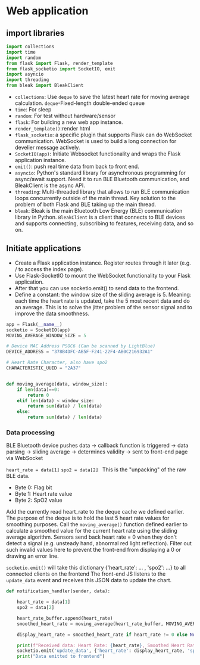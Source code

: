 # Web application 
## import libraries
```python
import collections
import time
import random
from flask import Flask, render_template
from flask_socketio import SocketIO, emit
import asyncio
import threading
from bleak import BleakClient
```

- `collections`: Use `deque` to save the latest heart rate for moving average calculation. `deque`-Fixed-length double-ended queue
- `time`: For sleep
- `random`: For test without hardware/sensor
- `flask`: For building a new web app instance.
- `render_template()`:render html
- `flask_socketio`: a specific plugin that supports Flask can do WebSocket communication. WebSocket is used to build a long connection for develier message actively.
- `SocketIO(app)`: Initiate Websocket functionality and wraps the Flask application instance.
- `emit()`: push real time data from back to front end.
- `asyncio`: Python's standard library for asynchronous programming for async/await support. Need it to run BLE Bluetooth communication, and BleakClient is the async API.
- `threading`: Multi-threaded library that allows to run BLE communication loops concurrently outside of the main thread. Key solution to the problem of both Flask and BLE taking up the main thread.
- `bleak`: Bleak is the main Bluetooth Low Energy (BLE) communication library in Python. `BleakClient` is a client that connects to BLE devices and supports connecting, subscribing to features, receiving data, and so on.

## Initiate applications
- Create a Flask application instance. Register routes through it later (e.g. / to access the index page).
- Use Flask-SocketIO to mount the WebSocket functionality to your Flask application.
- After that you can use socketio.emit() to send data to the frontend.
- Define a constant: the window size of the sliding average is 5. Meaning: each time the heart rate is updated, take the 5 most recent data and do an average. This is to solve the jitter problem of the sensor signal and to improve the data smoothness.

```python
app = Flask(__name__)
socketio = SocketIO(app)
MOVING_AVERAGE_WINDOW_SIZE = 5

# Device MAC Address PSOC6 (Can be scanned by LightBlue) 
DEVICE_ADDRESS = "378B4DFC-AB5F-F241-22F4-AB0C216932A1"

# Heart Rate Character, also have spo2
CHARACTERISTIC_UUID = "2A37"  


def moving_average(data, window_size):
    if len(data)==0:
        return 0
    elif len(data) < window_size:
        return sum(data) / len(data)
    else:
        return sum(data) / len(data)
```

### Data processing

BLE Bluetooth device pushes data → 
 callback function is triggered → 
 data parsing → 
 sliding average → 
 determines validity → 
 sent to front-end page via WebSocket



`heart_rate = data[1]`
`spo2 = data[2] `
This is the "unpacking" of the raw BLE data.
- Byte 0: Flag bit 
- Byte 1: Heart rate value 
- Byte 2: SpO2 value 

Add the currently read heart_rate to the deque cache we defined earlier. The purpose of the deque is to hold the last 5 heart rate values for smoothing purposes. Call the `moving_average()` function defined earlier to calculate a smoothed value for the current heart rate using the sliding average algorithm. 
Sensors send back heart rate = 0 when they don't detect a signal (e.g. unsteady hand, abnormal red light reflection). Filter out such invalid values here to prevent the front-end from displaying a 0 or drawing an error line.

`socketio.emit()` will take this dictionary {'heart_rate': ... , 'spo2': ...} to all connected clients on the frontend
The front-end JS listens to the `update_data` event and receives this JSON data to update the chart.

```python
def notification_handler(sender, data):

    heart_rate = data[1]
    spo2 = data[2]

    heart_rate_buffer.append(heart_rate)
    smoothed_heart_rate = moving_average(heart_rate_buffer, MOVING_AVERAGE_WINDOW_SIZE)

    display_heart_rate = smoothed_heart_rate if heart_rate != 0 else None

    print(f"Received data: Heart Rate: {heart_rate}, Smoothed Heart Rate: {smoothed_heart_rate},spo2 : {spo2}, Raw Data: {data}")
    socketio.emit('update_data', {'heart_rate': display_heart_rate, 'spo2': spo2}, namespace='/')
    print("Data emitted to frontend")
```
